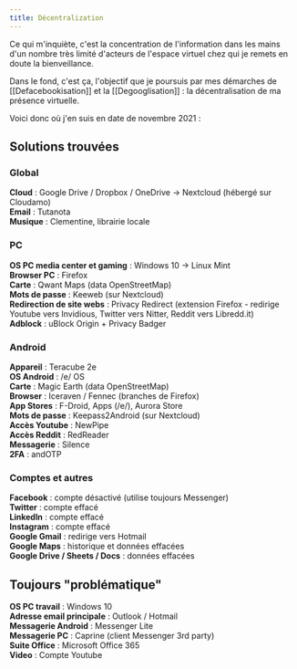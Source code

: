 ```yaml
---
title: Décentralization
---
```

Ce qui m'inquiète, c'est la concentration de l'information dans les mains d'un nombre très limité d'acteurs de l'espace virtuel chez qui je remets en doute la bienveillance.
 
Dans le fond, c'est ça, l'objectif que je poursuis par mes démarches de [[Defacebookisation]] et la [[Degooglisation]] : la décentralisation de ma présence virtuelle. 

Voici donc où j'en suis en date de novembre 2021 :

## Solutions trouvées

### Global
**Cloud** : Google Drive / Dropbox / OneDrive -> Nextcloud (hébergé sur Cloudamo)
<br>**Email** : Tutanota
<br>**Musique** : Clementine, librairie locale

### PC
**OS PC media center et gaming** : Windows 10 -> Linux Mint
<br>**Browser PC** : Firefox
<br>**Carte** : Qwant Maps (data OpenStreetMap)
<br>**Mots de passe** : Keeweb (sur Nextcloud)
<br>**Redirection de site webs** : Privacy Redirect (extension Firefox - redirige Youtube vers Invidious, Twitter vers Nitter, Reddit vers Libredd.it)
<br>**Adblock** : uBlock Origin + Privacy Badger

### Android
**Appareil** : Teracube 2e
<br>**OS Android** : /e/ OS
<br>**Carte** : Magic Earth (data OpenStreetMap)
<br>**Browser** : Iceraven / Fennec (branches de Firefox)
<br>**App Stores** : F-Droid, Apps (/e/), Aurora Store
<br>**Mots de passe** : Keepass2Android (sur Nextcloud)
<br>**Accès Youtube** : NewPipe
<br>**Accès Reddit** : RedReader
<br>**Messagerie** : Silence
<br>**2FA** : andOTP

### Comptes et autres
**Facebook** : compte désactivé (utilise toujours Messenger)
<br>**Twitter** : compte effacé
<br>**LinkedIn** : compte effacé
<br>**Instagram** : compte effacé
<br>**Google Gmail** : redirige vers Hotmail
<br>**Google Maps** : historique et données effacées
<br>**Google Drive / Sheets / Docs** : données effacées

## Toujours "problématique"
**OS PC travail** : Windows 10
<br>**Adresse email principale** : Outlook / Hotmail
<br>**Messagerie Android** : Messenger Lite
<br>**Messagerie PC** : Caprine (client Messenger 3rd party)
<br>**Suite Office** : Microsoft Office 365
<br>**Video** : Compte Youtube